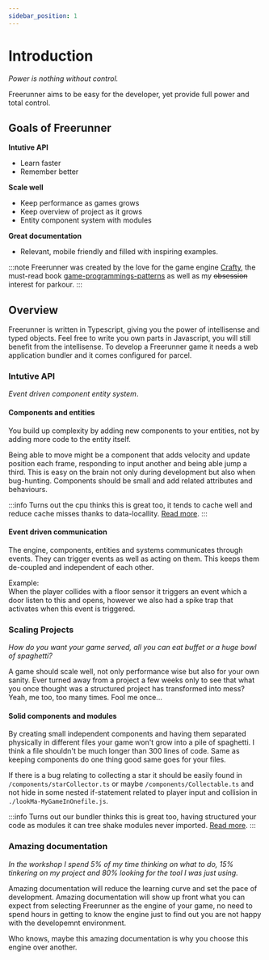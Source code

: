 ```yaml
---
sidebar_position: 1
---
```


# Introduction
_Power is nothing without control._

Freerunner aims to be easy for the developer, yet provide full power and total control.
 
## Goals of Freerunner
**Intutive API**  
- Learn faster
- Remember better

**Scale well**  
- Keep performance as games grows
- Keep overview of project as it grows
- Entity component system with modules

**Great documentation**  
- Relevant, mobile friendly and filled with inspiring examples.

:::note
Freerunner was created by the love for the game engine [Crafty](http://craftyjs.com), the must-read book [game-programmings-patterns](https://gameprogrammingpatterns.com) as well as my <strike>obsession</strike> interest for parkour.
:::

## Overview
Freerunner is written in Typescript, giving you the power of intellisense and typed objects.
Feel free to write you own parts in Javascript, you will still benefit from the intellisense.
To develop a Freerunner game it needs a web application bundler and it comes configured for parcel.

### Intutive API
_Event driven component entity system_.

#### Components and entities
You build up complexity by adding new components to your entities, not by adding more code to the entity itself. 

Being able to move might be a component that adds velocity and update position each frame, responding to input another and being able jump a third. This is easy on the brain not only during development but also when bug-hunting.
Components should be small and add related attributes and behaviours.

:::info
Turns out the cpu thinks this is great too, it tends to cache well and reduce cache misses thanks to data-locallity. [Read more](https://gameprogrammingpatterns.com/data-locality.html).
:::

#### Event driven communication
The engine, components, entities and systems communicates through events. They can trigger events as well as acting on them. This keeps them de-coupled and independent of each other. 

Example:  
When the player collides with a floor sensor it triggers an event which a door listen to this and opens, however we also had a spike trap that activates when this event is triggered.

### Scaling Projects
_How do you want your game served, all you can eat buffet or a huge bowl of spaghetti?_

A game should scale well, not only performance wise but also for your own sanity.
Ever turned away from a project a few weeks only to see that what you once thought was a structured project has transformed into mess?
Yeah, me too, too many times.
Fool me once...

#### Solid components and modules
By creating small independent components and having them separated physically in different files your game won't grow into a pile of spaghetti.
I think a file shouldn't be much longer than 300 lines of code.
Same as keeping components do one thing good same goes for your files.

If there is a bug relating to collecting a star it should be easily found in `/components/starCollector.ts` or maybe `/components/Collectable.ts` and not hide in some nested if-statement related to player input and collision in `./lookMa-MyGameInOnefile.js`.

:::info
Turns out our bundler thinks this is great too, having structured your code as modules it can tree shake modules never imported. [Read more](https://developers.google.com/web/fundamentals/performance/optimizing-javascript/tree-shaking/).
:::

### Amazing documentation
_In the workshop I spend 5% of my time thinking on what to do, 15% tinkering on my project and 80% looking for the tool I was just using._ 

Amazing documentation will reduce the learning curve and set the pace of development. Amazing documentation will show up front what you can expect from selecting Freerunner as the engine of your game, no need to spend hours in getting to know the engine just to find out you are not happy with the developemnt environment.

Who knows, maybe this amazing documentation is why you choose this engine over another.
